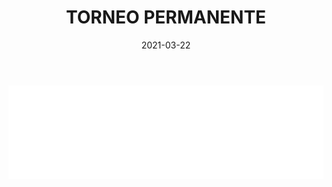 ﻿---
layout: torneo
title:  "TORNEO PERMANENTE"
date:   2021-03-22
---
<script>
  function resizeIframe(obj) {
    obj.style.height = obj.contentWindow.document.documentElement.scrollHeight + 'px';
  }
</script>
<iframe src="Grp1-Rd5.html" style="
    display: block;
    width: 100%;
    border: none;" frameborder="0" scrolling="no" onload="resizeIframe(this)"></iframe>